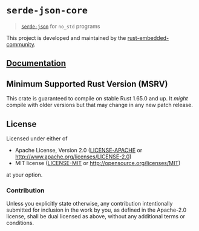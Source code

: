 # `serde-json-core`

> [`serde-json`] for `no_std` programs

[`serde-json`]: https://crates.io/crates/serde_json

This project is developed and maintained by the [rust-embedded-community].

[rust-embedded-community]: https://github.com/rust-embedded-community/meta

## [Documentation](https://docs.rs/serde-json-core)

## Minimum Supported Rust Version (MSRV)

This crate is guaranteed to compile on stable Rust 1.65.0 and up. It *might*
compile with older versions but that may change in any new patch release.

## License

Licensed under either of

- Apache License, Version 2.0 ([LICENSE-APACHE](LICENSE-APACHE) or
  http://www.apache.org/licenses/LICENSE-2.0)
- MIT license ([LICENSE-MIT](LICENSE-MIT) or http://opensource.org/licenses/MIT)

at your option.

### Contribution

Unless you explicitly state otherwise, any contribution intentionally submitted
for inclusion in the work by you, as defined in the Apache-2.0 license, shall be
dual licensed as above, without any additional terms or conditions.
